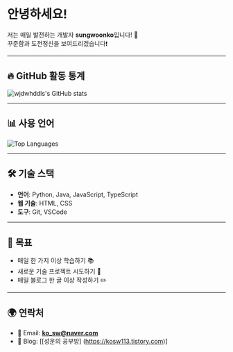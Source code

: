 # 안녕하세요!  
저는 매일 발전하는 개발자 **sungwoonko**입니다! 🌱 <br>
꾸준함과 도전정신을 보여드리겠습니다❗

---

## 🔥 GitHub 활동 통계
![wjdwhddls's GitHub stats](https://github-readme-stats.vercel.app/api?username=wjdwhddls&show_icons=true&theme=dark)  

---

## 📊 사용 언어
![Top Languages](https://github-readme-stats.vercel.app/api/top-langs/?username=wjdwhddls&layout=compact&theme=dark)

---



## 🛠️ 기술 스택
- **언어**: Python, Java, JavaScript, TypeScript
- **웹 기술**: HTML, CSS
- **도구**: Git, VSCode

---

## 🌟 목표
- 매일 한 가지 이상 학습하기 📚
- 새로운 기술 프로젝트 시도하기 🚀
- 매일 블로그 한 글 이상 작성하기 ✏️

---

## 🌍 연락처
- 📧 Email: **ko_sw@naver.com**
- 📝 Blog: [[성운의 공부방] (https://kosw113.tistory.com)]
